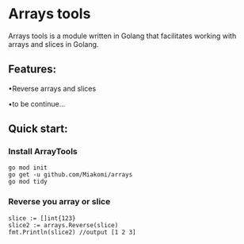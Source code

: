 # Arrays tools 

Arrays tools is a module written in Golang that facilitates working with arrays and slices in Golang.

## Features:
•Reverse arrays and slices

•to be continue...


## Quick start:

### Install ArrayTools
```
go mod init 
go get -u github.com/Miakomi/arrays
go mod tidy
```

### Reverse you array or slice 
```golang
slice := []int{123}
slice2 := arrays.Reverse(slice)
fmt.Println(slice2) //output [1 2 3]
```
